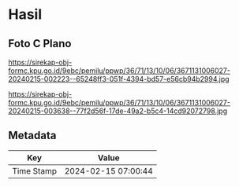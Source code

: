 # Hasil

## Foto C Plano

https://sirekap-obj-formc.kpu.go.id/9ebc/pemilu/ppwp/36/71/13/10/06/3671131006027-20240215-002223--65248ff3-051f-4394-bd57-e56cb94b2994.jpg

https://sirekap-obj-formc.kpu.go.id/9ebc/pemilu/ppwp/36/71/13/10/06/3671131006027-20240215-003638--77f2d56f-17de-49a2-b5c4-14cd92072798.jpg


## Metadata

| Key        | Value               |
| ---------- | ------------------- |
| Time Stamp | 2024-02-15 07:00:44 |



